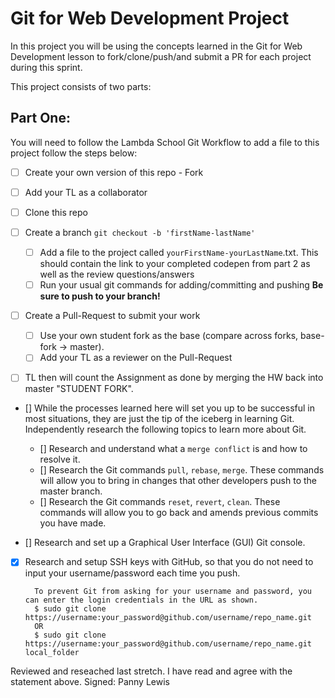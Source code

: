 # Git for Web Development Project

In this project you will be using the concepts learned in the Git for Web Development lesson to fork/clone/push/and submit a PR for each project during this sprint.

This project consists of two parts:

## Part One:

You will need to follow the Lambda School Git Workflow to add a file to this project follow the steps below:

- [ ] Create your own version of this repo - Fork
- [ ] Add your TL as a collaborator
- [ ] Clone this repo
- [ ] Create a branch `git checkout -b 'firstName-lastName'`
  - [ ] Add a file to the project called `yourFirstName-yourLastName`.txt. This should contain the link to your completed codepen from part 2 as well as the review questions/answers
  - [ ] Run your usual git commands for adding/committing and pushing **Be sure to push to your branch!**
- [ ] Create a Pull-Request to submit your work
  - [ ] Use your own student fork as the base (compare across forks, base-fork -> master).
  - [ ] Add your TL as a reviewer on the Pull-Request
- [ ] TL then will count the Assignment as done by merging the HW back into master "STUDENT FORK".



- [] While the processes learned here will set you up to be successful in most situations, they are just the tip of the iceberg in learning Git. Independently research the following topics to learn more about Git.

  - [] Research and understand what a `merge conflict` is and how to resolve it.
  - [] Research the Git commands `pull`, `rebase`, `merge`. These commands will allow you to bring in changes that other developers push to the master branch.
  - [] Research the Git commands `reset`, `revert`, `clean`. These commands will allow you to go back and amends previous commits you have made.

- [] Research and set up a Graphical User Interface (GUI) Git console.

- [x] Research and setup SSH keys with GitHub, so that you do not need to input your username/password each time you push.

        To prevent Git from asking for your username and password, you can enter the login credentials in the URL as shown.
        $ sudo git clone https://username:your_password@github.com/username/repo_name.git
        OR
        $ sudo git clone https://username:your_password@github.com/username/repo_name.git local_folder

Reviewed and reseached last stretch.
I have read and agree with the statement above.
Signed: Panny Lewis
